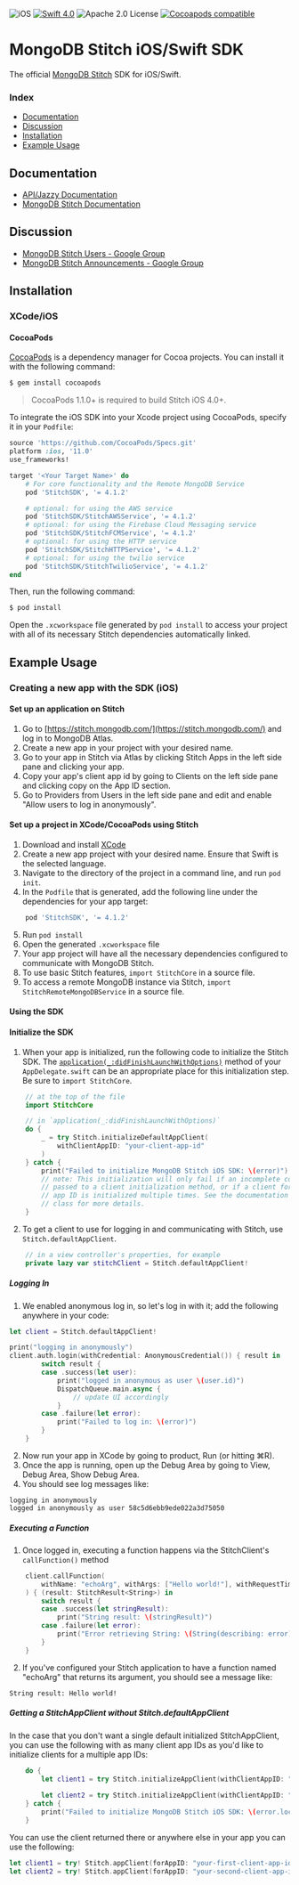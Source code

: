 ![iOS](https://img.shields.io/badge/platform-iOS-blue.svg) [![Swift 4.0](https://img.shields.io/badge/swift-4.1-orange.svg)](https://developer.apple.com/swift/) ![Apache 2.0 License](https://img.shields.io/badge/license-Apache%202-lightgrey.svg) [![Cocoapods compatible](https://img.shields.io/badge/pod-v4.1.2-ff69b4.svg)](#CocoaPods)

# MongoDB Stitch iOS/Swift SDK 

The official [MongoDB Stitch](https://stitch.mongodb.com/) SDK for iOS/Swift.

### Index
- [Documentation](#documentation)
- [Discussion](#discussion)
- [Installation](#installation)
- [Example Usage](#example-usage)

## Documentation
* [API/Jazzy Documentation](https://s3.amazonaws.com/stitch-sdks/swift/docs/4.1.2/index.html)
* [MongoDB Stitch Documentation](https://docs.mongodb.com/stitch/)

## Discussion
* [MongoDB Stitch Users - Google Group](https://groups.google.com/d/forum/mongodb-stitch-users)
* [MongoDB Stitch Announcements - Google Group](https://groups.google.com/d/forum/mongodb-stitch-announce)

## Installation

### XCode/iOS

#### CocoaPods

[CocoaPods](http://cocoapods.org) is a dependency manager for Cocoa projects. You can install it with the following command:

```bash
$ gem install cocoapods
```

> CocoaPods 1.1.0+ is required to build Stitch iOS 4.0+.

To integrate the iOS SDK into your Xcode project using CocoaPods, specify it in your `Podfile`:

```ruby
source 'https://github.com/CocoaPods/Specs.git'
platform :ios, '11.0'
use_frameworks!

target '<Your Target Name>' do
    # For core functionality and the Remote MongoDB Service
    pod 'StitchSDK', '= 4.1.2'

    # optional: for using the AWS service
    pod 'StitchSDK/StitchAWSService', '= 4.1.2'
    # optional: for using the Firebase Cloud Messaging service
    pod 'StitchSDK/StitchFCMService', '= 4.1.2'
    # optional: for using the HTTP service
    pod 'StitchSDK/StitchHTTPService', '= 4.1.2'
    # optional: for using the twilio service
    pod 'StitchSDK/StitchTwilioService', '= 4.1.2'
end
```

Then, run the following command:

```bash
$ pod install
```

Open the `.xcworkspace` file generated by `pod install` to access your project with all of its necessary Stitch dependencies automatically linked.

## Example Usage

### Creating a new app with the SDK (iOS)

#### Set up an application on Stitch
1. Go to [https://stitch.mongodb.com/](https://stitch.mongodb.com/) and log in to MongoDB Atlas.
2. Create a new app in your project with your desired name.
3. Go to your app in Stitch via Atlas by clicking Stitch Apps in the left side pane and clicking your app.
3. Copy your app's client app id by going to Clients on the left side pane and clicking copy on the App ID section.
4. Go to Providers from Users in the left side pane and edit and enable "Allow users to log in anonymously".

#### Set up a project in XCode/CocoaPods using Stitch

1. Download and install [XCode](https://developer.apple.com/xcode/)
2. Create a new app project with your desired name. Ensure that Swift is the selected language.
3. Navigate to the directory of the project in a command line, and run `pod init`.
4. In the `Podfile` that is generated, add the following line under the dependencies for your app target:

```ruby
    pod 'StitchSDK', '= 4.1.2'
```

5. Run `pod install`
6. Open the generated `.xcworkspace` file
7. Your app project will have all the necessary dependencies configured to communicate with MongoDB Stitch.
8. To use basic Stitch features, `import StitchCore` in a source file.
9. To access a remote MongoDB instance via Stitch, `import StitchRemoteMongoDBService` in a source file.

#### Using the SDK

#### Initialize the SDK
1. When your app is initialized, run the following code to initialize the Stitch SDK. The [`application(_:didFinishLaunchWithOptions)`](https://developer.apple.com/documentation/uikit/uiapplicationdelegate/1622921-application) method of your `AppDelegate.swift` can be an appropriate place for this initialization step. Be sure to `import StitchCore`.

```swift
    // at the top of the file
    import StitchCore

    // in `application(_:didFinishLaunchWithOptions)`
    do {
        _ = try Stitch.initializeDefaultAppClient(
            withClientAppID: "your-client-app-id"
        )
    } catch {
        print("Failed to initialize MongoDB Stitch iOS SDK: \(error)")
        // note: This initialization will only fail if an incomplete configuration is 
        // passed to a client initialization method, or if a client for a particular 
        // app ID is initialized multiple times. See the documentation of the "Stitch" 
        // class for more details.
    }
```

2. To get a client to use for logging in and communicating with Stitch, use `Stitch.defaultAppClient`.

```swift
    // in a view controller's properties, for example
    private lazy var stitchClient = Stitch.defaultAppClient!
```

##### Logging In
1. We enabled anonymous log in, so let's log in with it; add the following anywhere in your code:

```swift
let client = Stitch.defaultAppClient!

print("logging in anonymously")
client.auth.login(withCredential: AnonymousCredential()) { result in
        switch result {
        case .success(let user):
            print("logged in anonymous as user \(user.id)")
            DispatchQueue.main.async {
                // update UI accordingly
            }
        case .failure(let error):
            print("Failed to log in: \(error)")
        }
    }
```

2. Now run your app in XCode by going to product, Run (or hitting ⌘R).
3. Once the app is running, open up the Debug Area by going to View, Debug Area, Show Debug Area.
4. You should see log messages like:

```
logging in anonymously                                                    	
logged in anonymously as user 58c5d6ebb9ede022a3d75050
```

##### Executing a Function

1. Once logged in, executing a function happens via the StitchClient's `callFunction()` method

```swift
    client.callFunction(
        withName: "echoArg", withArgs: ["Hello world!"], withRequestTimeout: 5.0
    ) { (result: StitchResult<String>) in
        switch result {
        case .success(let stringResult):
            print("String result: \(stringResult)")
        case .failure(let error):
            print("Error retrieving String: \(String(describing: error))")
        }
    }
```

2. If you've configured your Stitch application to have a function named "echoArg" that returns its argument, you should see a message like:

```
String result: Hello world!
```

##### Getting a StitchAppClient without Stitch.defaultAppClient

In the case that you don't want a single default initialized StitchAppClient, you can use the following with as many client app IDs as you'd like to initialize clients for a multiple app IDs:

```swift
    do {        
        let client1 = try Stitch.initializeAppClient(withClientAppID: "your-first-client-app-id")
        
        let client2 = try Stitch.initializeAppClient(withClientAppID: "your-second-client-app-id")
    } catch {
        print("Failed to initialize MongoDB Stitch iOS SDK: \(error.localizedDescription)")
    }
```

You can use the client returned there or anywhere else in your app you can use the following:


```swift
let client1 = try! Stitch.appClient(forAppID: "your-first-client-app-id")
let client2 = try! Stitch.appClient(forAppID: "your-second-client-app-id")
```
